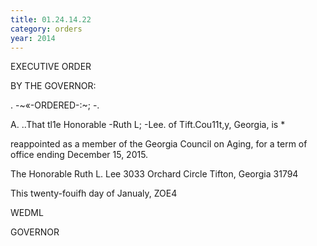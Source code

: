 ```yaml
---
title: 01.24.14.22
category: orders
year: 2014
---
```

 

EXECUTIVE ORDER

BY THE GOVERNOR:

. -~«-ORDERED-:~; -.

A. ..That tl1e Honorable -Ruth L; -Lee. of Tift.Cou11t,y, Georgia, is *

reappointed as a member of the Georgia Council on Aging, for a
term of office ending December 15, 2015.

The Honorable Ruth L. Lee
3033 Orchard Circle
Tifton, Georgia 31794

This twenty-fouifh day of Janualy, ZOE4

WEDML

GOVERNOR

